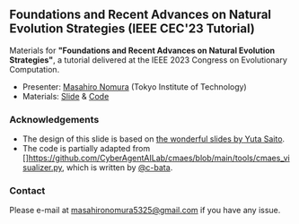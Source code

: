 ## Foundations and Recent Advances on Natural Evolution Strategies (IEEE CEC'23 Tutorial)

Materials for **"Foundations and Recent Advances on Natural Evolution Strategies"**, a tutorial delivered at the IEEE 2023 Congress on Evolutionary Computation.

* Presenter: [Masahiro Nomura](https://scholar.google.com/citations?user=dml10nwAAAAJ&hl=en) (Tokyo Institute of Technology)
* Materials: [Slide](./nes-tutorial-cec2023.pdf) & [Code](./code)

### Acknowledgements
* The design of this slide is based on [the wonderful slides by Yuta Saito](https://sites.google.com/cornell.edu/recsys2021tutorial).
* The code is partially adapted from []https://github.com/CyberAgentAILab/cmaes/blob/main/tools/cmaes_visualizer.py, which is written by [@c-bata](https://github.com/c-bata).

### Contact
Please e-mail at masahironomura5325@gmail.com if you have any issue.
